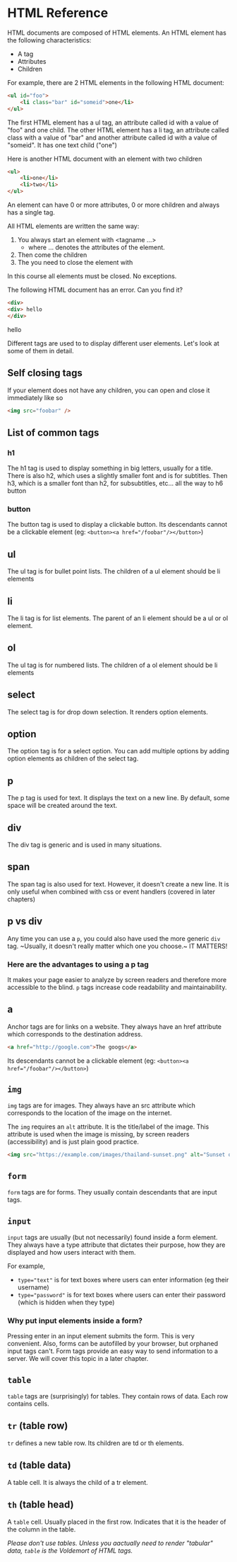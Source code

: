 # HTML Reference

HTML documents are composed of HTML elements. An HTML element has the following characteristics:

- A tag
- Attributes
- Children

For example, there are 2 HTML elements in the following HTML document:

```html
<ul id="foo">
    <li class="bar" id="someid">one</li>
</ul>
```

The first HTML element has a ul tag, an attribute called id with a value of "foo" and one child. The other HTML element has a li tag, an attribute called class with a value of "bar" and another attribute called id with a value of "someid". It has one text child ("one")

Here is another HTML document with an element with two children

```html
<ul>
    <li>one</li>
    <li>two</li>
</ul>
```

An element can have 0 or more attributes, 0 or more children and always has a single tag.

All HTML elements are written the same way:

1. You always start an element with <tagname …>
    - where … denotes the attributes of the element. 
2. Then come the children
3. The you need to close the element with </tagname>

In this course all elements must be closed. No exceptions.

The following HTML document has an error. Can you find it?

```html
<div>
<div> hello
</div>
```

<div> hello
</div>

Different tags are used to to display different user elements. Let's look at some of them in detail.

## Self closing tags

If your element does not have any children, you can open and close it immediately like so

```html
<img src="foobar" />
```

## List of common tags

### h1

The h1 tag is used to display something in big letters, usually for a title. There is also h2, which uses a slightly smaller font and is for subtitles. Then h3, which is a smaller font than h2, for subsubtitles, etc… all the way to h6
button

### button

The button tag is used to display a clickable button. Its descendants cannot be a clickable element (eg: `<button><a href="/foobar"/></button>`)

## ul

The ul tag is for bullet point lists. The children of a ul element should be li elements

## li

The li tag is for list elements. The parent of an li element should be a ul or ol element.

## ol

The ul tag is for numbered lists. The children of a ol element should be li elements

## select
The select tag is for drop down selection. It renders option elements.

## option

The option tag is for a select option. You can add multiple options by adding option elements as children of the select tag.

## p

The p tag is used for text. It displays the text on a new line. By default, some space will be created around the text.

## div

The div tag is generic and is used in many situations.

## span

The span tag is also used for text. However, it doesn't create a new line. It is only useful when combined with css or event handlers (covered in later chapters)

## p vs div
Any time you can use a `p`, you could also have used the more generic `div` tag. ~Usually, it doesn't really matter which one you choose.~ IT MATTERS!

### Here are the advantages to using a p tag

It makes your page easier to analyze by screen readers and therefore more accessible to the blind.
`p` tags increase code readability and maintainability. 

## a

Anchor tags are for links on a website. They always have an href attribute which corresponds to the destination address.

```html
<a href="http://google.com">The googs</a>
```

Its descendants cannot be a clickable element (eg: `<button><a href="/foobar"/></button>`)

## `img`

`img` tags are for images. They always have an src attribute which corresponds to the location of the image on the internet.

The `img` requires an `alt` attribute. It is the title/label of the image. This attribute is used when the image is missing, by screen readers (accessibility) and is just plain good practice.

```html
<img src="https://example.com/images/thailand-sunset.png" alt="Sunset on the beach in Thailand" />
```

## `form`

`form` tags are for forms. They usually contain descendants that are input tags.

## `input`

`input` tags are usually (but not necessarily) found inside a form element. They always have a type attribute that dictates their purpose, how they are displayed and how users interact with them.

For example, 

- `type="text"` is for text boxes where users can enter information (eg their username)
- `type="password"` is for text boxes where users can enter their password (which is hidden when they type)

### Why put input elements inside a form?

Pressing enter in an input element submits the form. This is very convenient. Also, forms can be autofilled by your browser, but orphaned input tags can't. Form tags provide an easy way to send information to a server. We will cover this topic in a later chapter.

## `table` 

`table` tags are (surprisingly) for tables. They contain rows of data. Each row contains cells.

## `tr` (table row)

`tr` defines a new table row. Its children are td or th elements.

## `td` (table data)

A table cell. It is always the child of a tr element.

## `th` (table head)

A `table` cell. Usually placed in the first row. Indicates that it is the header of the column in the table.

_Please don't use tables. Unless you aactually need to render "tabular" data, `table` is the Voldemort of HTML tags._
